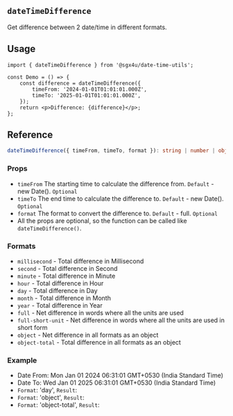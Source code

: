 ## `dateTimeDifference`

Get difference between 2 date/time in different formats.

## Usage

```tsx
import { dateTimeDifference } from '@sgx4u/date-time-utils';

const Demo = () => {
	const difference = dateTimeDifference({
		timeFrom: '2024-01-01T01:01:01.000Z',
		timeTo: '2025-01-01T01:01:01.000Z',
	});
	return <p>Difference: {difference}</p>;
};
```

## Reference

```ts
dateTimeDifference({ timeFrom, timeTo, format }): string | number | object;
```

### Props

-   `timeFrom` The starting time to calculate the difference from. `Default` - new Date(). `Optional`
-   `timeTo` The end time to calculate the difference to. `Default` - new Date(). `Optional`
-   `format` The format to convert the difference to. `Default` - full. `Optional`
-   All the props are optional, so the function can be called like `dateTimeDifference()`.

### Formats

-   `millisecond` - Total difference in Millisecond
-   `second` - Total difference in Second
-   `minute` - Total difference in Minute
-   `hour` - Total difference in Hour
-   `day` - Total difference in Day
-   `month` - Total difference in Month
-   `year` - Total difference in Year
-   `full` - Net difference in words where all the units are used
-   `full-short-unit` - Net difference in words where all the units are used in short form
-   `object` - Net difference in all formats as an object
-   `object-total` - Total difference in all formats as an object

### Example

-   Date From: Mon Jan 01 2024 06:31:01 GMT+0530 (India Standard Time)
-   Date To: Wed Jan 01 2025 06:31:01 GMT+0530 (India Standard Time)
-   `Format`: 'day', `Result`:
-   `Format`: 'object', `Result`:
-   `Format`: 'object-total', `Result`:
